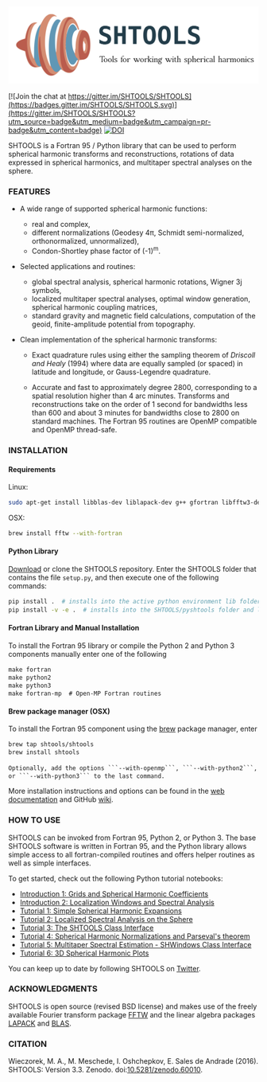 ![LOGO](logo.png)

[![Join the chat at https://gitter.im/SHTOOLS/SHTOOLS](https://badges.gitter.im/SHTOOLS/SHTOOLS.svg)](https://gitter.im/SHTOOLS/SHTOOLS?utm_source=badge&utm_medium=badge&utm_campaign=pr-badge&utm_content=badge)
[![DOI](https://zenodo.org/badge/doi/10.5281/zenodo.60010.svg)](http://dx.doi.org/10.5281/zenodo.60010)

SHTOOLS is a Fortran 95 / Python library that can be used to perform
spherical harmonic transforms and reconstructions, rotations of data expressed
in spherical harmonics, and multitaper spectral analyses on the sphere.

### FEATURES ###

* A wide range of supported spherical harmonic functions:
   * real and complex,
   * different normalizations (Geodesy 4&pi;, Schmidt semi-normalized, orthonormalized, unnormalized),
   * Condon-Shortley phase factor of (-1)<sup>m</sup>.

* Selected applications and routines:
   * global spectral analysis, spherical harmonic rotations, Wigner 3j symbols,
   * localized multitaper spectral analyses, optimal window generation, spherical harmonic coupling matrices,
   * standard gravity and magnetic field calculations, computation of the geoid, finite-amplitude potential from topography.

* Clean implementation of the spherical harmonic transforms:
  * Exact quadrature rules using either the sampling theorem of *Driscoll and Healy* (1994) where data are equally sampled (or spaced) in latitude and longitude, or Gauss-Legendre quadrature.

  * Accurate and fast to approximately degree 2800, corresponding to a spatial
    resolution higher than 4 arc minutes. Transforms and reconstructions take
    on the order of 1 second for bandwidths less than 600 and about 3 minutes
    for bandwidths close to 2800 on standard machines. The Fortran 95 routines are
    OpenMP compatible and OpenMP thread-safe.

### INSTALLATION ###
#### Requirements ####
Linux:
```bash
sudo apt-get install libblas-dev liblapack-dev g++ gfortran libfftw3-dev tcsh
```
OSX:
```bash
brew install fftw --with-fortran
```

#### Python Library ####
[Download](https://github.com/SHTOOLS/SHTOOLS/zipball/master) or clone the SHTOOLS repository. Enter the SHTOOLS folder that contains the file ```setup.py```, and then execute one of the following commands:
```bash
pip install .  # installs into the active python environment lib folder
pip install -v -e .  # installs into the SHTOOLS/pyshtools folder and links to the active python environment
```

#### Fortran Library and Manual Installation ####
To install the Fortran 95 library or compile the Python 2 and Python 3 components manually
enter one of the following
```
make fortran
make python2
make python3
make fortran-mp  # Open-MP Fortran routines
```

#### Brew package manager (OSX) ####

To install the Fortran 95 component using the [brew](http://brew.sh/) package manager, enter
```
brew tap shtools/shtools
brew install shtools

Optionally, add the options ```--with-openmp```, ```--with-python2```, or ```--with-python3``` to the last command.
```

More installation instructions and options can be found in the [web documentation](https://shtools.ipgp.fr) and GitHub 
[wiki](https://github.com/SHTOOLS/SHTOOLS/wiki).


### HOW TO USE ###

SHTOOLS can be invoked from Fortran 95, Python 2, or Python 3. The
base SHTOOLS software is written in Fortran 95, and the Python library allows
simple access to all fortran-compiled routines and offers helper routines as
well as simple interfaces.

To get started, check out the following Python tutorial notebooks:

* [Introduction 1: Grids and Spherical Harmonic Coefficients](examples/notebooks/Introduction-1.ipynb)
* [Introduction 2: Localization Windows and Spectral Analysis](examples/notebooks/Introduction-2.ipynb)
* [Tutorial 1: Simple Spherical Harmonic Expansions](examples/notebooks/tutorial_1.ipynb)
* [Tutorial 2: Localized Spectral Analysis on the Sphere](examples/notebooks/tutorial_2.ipynb)
* [Tutorial 3: The SHTOOLS Class Interface](examples/notebooks/tutorial_3.ipynb)
* [Tutorial 4: Spherical Harmonic Normalizations and Parseval's theorem](examples/notebooks/tutorial_4.ipynb)
* [Tutorial 5: Multitaper Spectral Estimation - SHWindows Class Interface](examples/notebooks/tutorial_5.ipynb)
* [Tutorial 6: 3D Spherical Harmonic Plots](examples/notebooks/tutorial_6.ipynb)

You can keep up to date by following SHTOOLS on [Twitter](https://twitter.com/SH_tools).

### ACKNOWLEDGMENTS ###
SHTOOLS is open source (revised BSD license) and makes use of the freely
available Fourier transform package
[FFTW](http://www.fftw.org) and the linear algebra packages
[LAPACK](http://www.netlib.org/lapack/) and
[BLAS](http://www.netlib.org/blas/).

### CITATION ###
Wieczorek, M. A., M. Meschede, I. Oshchepkov, E. Sales de Andrade (2016). SHTOOLS: Version 3.3. Zenodo. doi:[10.5281/zenodo.60010](http://dx.doi.org/10.5281/zenodo.60010).
